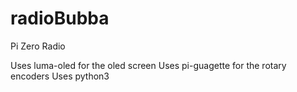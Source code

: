# radioBubba
Pi Zero Radio

Uses luma-oled for the oled screen
Uses pi-guagette for the rotary encoders
Uses python3
